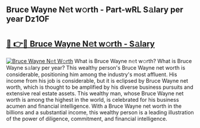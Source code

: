 ## Bruce Wayne N𝚎t w𝚘rth - Part-wRL S𝚊lary per year Dz1OF

# <h2><a href="http://gc46qa.nevu.top/?p=Bruce+Wayne">🔗 👉🔴 Bruce Wayne N𝚎t w𝚘rth - S𝚊lary</a></h2>

[![Bruce Wayne N𝚎t W𝚘rth](https://i.imgur.com/Oavwk0R.jpeg)](http://gc46qa.nevu.top/?p=Bruce+Wayne)
What is Bruce Wayne n𝚎t w𝚘rth? What is Bruce Wayne s𝚊lary per year?
This wealthy person's Bruce Wayne net worth is considerable, positioning him among the industry's most affluent. His income from his job is considerable, but it is eclipsed by Bruce Wayne net worth, which is thought to be amplified by his diverse business pursuits and extensive real estate assets. This wealthy man, whose Bruce Wayne net worth is among the highest in the world, is celebrated for his business acumen and financial intelligence. With a Bruce Wayne net worth in the billions and a substantial income, this wealthy person is a leading illustration of the power of diligence, commitment, and financial intelligence.
